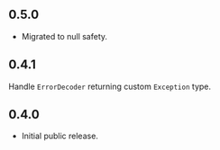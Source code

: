 ## 0.5.0

- Migrated to null safety.

## 0.4.1

Handle `ErrorDecoder` returning custom `Exception` type.

## 0.4.0

- Initial public release.

